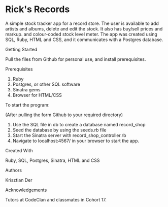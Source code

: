  # Rick's Records

A simple stock tracker app for a record store. The user is available to add artists and albums, delete and edit the stock. It also has buy/sell prices and markup. and colour-coded stock level meter. The app was created using SQL, Ruby, HTML and CSS, and it communicates with a Postgres database.

Getting Started

Pull the files from Github for personal use, and install prerequisites.

Prerequisites

1. Ruby
2. Postgres, or other SQL software
3. Sinatra gems
4. Browser for HTML/CSS

To start the program:

(After pulling the form Github to your required directory)

1. Use the SQL file in db to create a database named record_shop
2. Seed the database by using the seeds.rb file
3. Start the Sinatra server with record_shop_controller.rb
4. Navigate to localhost:4567/ in your browser to start the app.

Created With

Ruby, SQL, Postgres, Sinatra, HTML and CSS

Authors

Krisztian Der

Acknowledgements

Tutors at CodeClan and classmates in Cohort 17.
